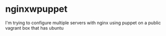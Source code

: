# nginxwpuppet

I'm trying to configure multiple servers with nginx using puppet on a public vagrant box that has ubuntu
